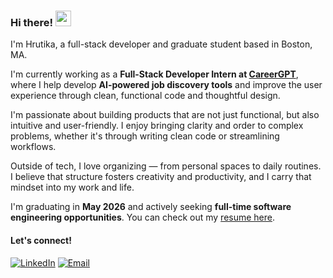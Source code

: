 ### Hi there! <img src="https://emojis.slackmojis.com/emojis/images/1536351075/4594/blob-wave.gif" width="25"/>

I'm Hrutika, a full-stack developer and graduate student based in Boston, MA.

I'm currently working as a **Full-Stack Developer Intern at [CareerGPT](https://github.com/careergpt)**, where I help develop **AI-powered job discovery tools** and improve the user experience through clean, functional code and thoughtful design.

I'm passionate about building products that are not just functional, but also intuitive and user-friendly. I enjoy bringing clarity and order to complex problems, whether it's through writing clean code or streamlining workflows.

Outside of tech, I love organizing — from personal spaces to daily routines. I believe that structure fosters creativity and productivity, and I carry that mindset into my work and life.

I'm graduating in **May 2026** and actively seeking **full-time software engineering opportunities**. You can check out my [resume here](https://drive.google.com/file/d/1fy84mKLoZVK4eQIBwRTaq2biBaFkxidc/view?usp=sharing).

#### Let's connect!  

[![LinkedIn](https://img.shields.io/badge/-LinkedIn-blue?logo=linkedin&logoColor=white)](https://www.linkedin.com/in/hrutika-patel) [![Email](https://img.shields.io/badge/-Email-D14836?logo=gmail&logoColor=white)](mailto:patelhrutika@gmail.com)